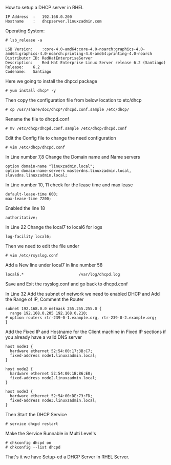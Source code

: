 How to setup a DHCP server in RHEL

```
IP Address 	:	192.168.0.200
Hostname	:	dhcpserver.linuxzadmin.com
```

Operating System:

```
# lsb_release -a

LSB Version:	:core-4.0-amd64:core-4.0-noarch:graphics-4.0-amd64:graphics-4.0-noarch:printing-4.0-amd64:printing-4.0-noarch
Distributor ID:	RedHatEnterpriseServer
Description:	Red Hat Enterprise Linux Server release 6.2 (Santiago)
Release:	6.2
Codename:	Santiago
```

Here we going to install the dhpcd package

```
# yum install dhcp* -y
```

Then copy the configuration file from below location to etc/dhcp

```
# cp /usr/share/doc/dhcp*/dhcpd.conf.sample /etc/dhcp/
```

Rename the file to dhcpd.conf

```
# mv /etc/dhcp/dhcpd.conf.sample /etc/dhcp/dhcpd.conf
```

Edit the Config file to change the need configuration 

```
# vim /etc/dhcp/dhcpd.conf
```
In Line number 7,8 Change the Domain name and Name servers

```
option domain-name "linuxzadmin.local";
option domain-name-servers masterdns.linuxzadmin.local, slavedns.linuxzadmin.local;
```

In Line number 10, 11 check for the lease time and max lease

```
default-lease-time 600;
max-lease-time 7200;
```

Enabled the line 18 

```
authoritative;
```

In Line 22 Change the local7 to local6 for logs

```
log-facility local6;
```

Then we need to edit the file under 

```
# vim /etc/rsyslog.conf
```

Add a New line under local7 in line number 58

```
local6.*                        /var/log/dhcpd.log
```
Save and Exit the rsyslog.conf and go back to dhcpd.conf

In Line 32 Add the subnet of network we need to enabled DHCP and Add the Range of IP, Comment the Router 

```
subnet 192.168.0.0 netmask 255.255.255.0 {
  range 192.168.0.205 192.168.0.210;
# option routers rtr-239-0-1.example.org, rtr-239-0-2.example.org;
}
```

Add the Fixed IP and Hostname for the Client machine in Fixed IP sections if you already have a valid DNS server 

```
host node1 {
  hardware ethernet 52:54:00:17:3B:C7;
  fixed-address node1.linuxzadmin.local;
}

host node2 {
  hardware ethernet 52:54:00:1B:86:E0;
  fixed-address node2.linuxzadmin.local;
}

host node3 {
  hardware ethernet 52:54:00:DE:73:FD;
  fixed-address node3.linuxzadmin.local;
}
```

Then Start the DHCP Service 

```
# service dhcpd restart
```
Make the Service Runnable in Multi Level's

```
# chkconfig dhcpd on
# chkconfig --list dhcpd
```

That's it we have Setup-ed a DHCP Server in RHEL Server.

